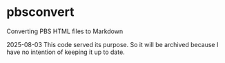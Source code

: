 # pbsconvert
Converting PBS HTML files to Markdown

2025-08-03 This code served its purpose. So it will be archived because I have no intention of keeping it up to date.
